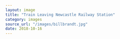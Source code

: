```yaml
---
layout: image
title: "Train Leaving Newcastle Railway Station"
category: images
source_url: "/images/billbrandt.jpg"
date: 2018-10-16
---
```

